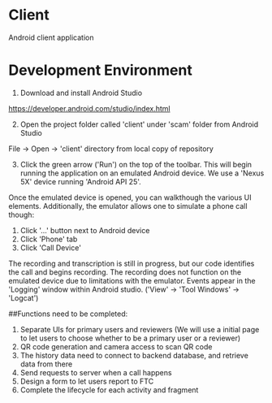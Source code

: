 # Client

Android client application

# Development Environment

1. Download and install Android Studio

https://developer.android.com/studio/index.html

2. Open the project folder called 'client' under 'scam' folder from Android Studio 

File -> Open -> 'client' directory from local copy of repository

3. Click the green arrow ('Run') on the top of the toolbar. This will begin running the application on an emulated Android device. We use a 'Nexus 5X' device running 'Android API 25'. 

Once the emulated device is opened, you can walkthough the various UI elements. Additionally, the emulator allows one to simulate a phone call though:

1. Click '...' button next to Android device
2. Click 'Phone' tab
3. Click 'Call Device'

The recording and transcription is still in progress, but our code identifies the call and begins recording. The recording does not function on the emulated device due to limitations with the emulator. Events appear in the 'Logging' window within Android studio. ('View' -> 'Tool Windows' -> 'Logcat')


##Functions need to be completed:
1. Separate UIs for primary users and reviewers (We will use a initial page to let users to choose whether to be a primary user or a reviewer)
2. QR code generation and camera access to scan QR code
3. The history data need to connect to backend database, and retrieve data from there
4. Send requests to server when a call happens
5. Design a form to let users report to FTC
6. Complete the lifecycle for each activity and fragment


